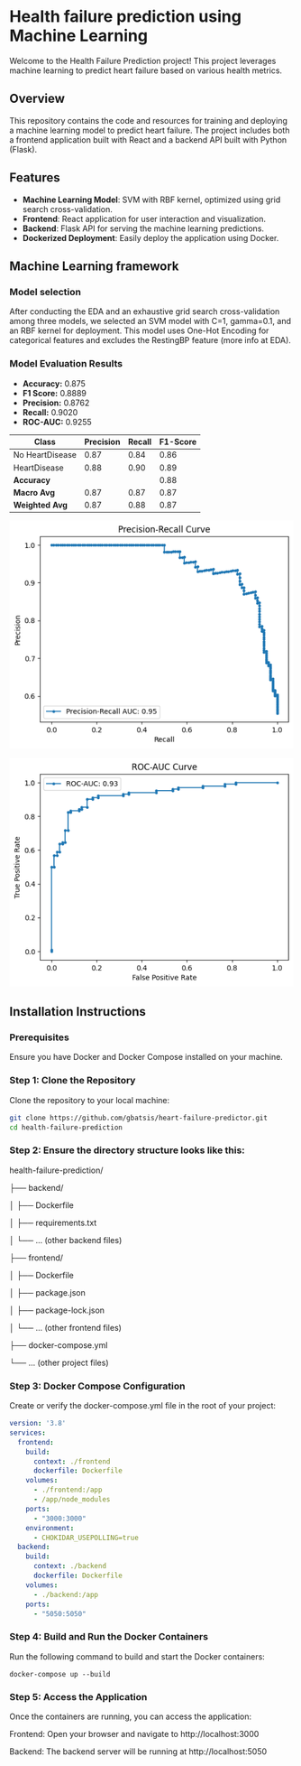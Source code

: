 # Health failure prediction using Machine Learning

Welcome to the Health Failure Prediction project! This project leverages machine learning to predict heart failure based on various health metrics.

## Overview

This repository contains the code and resources for training and deploying a machine learning model to predict heart failure. The project includes both a frontend application built with React and a backend API built with Python (Flask).

## Features

- **Machine Learning Model**: SVM with RBF kernel, optimized using grid search cross-validation.
- **Frontend**: React application for user interaction and visualization.
- **Backend**: Flask API for serving the machine learning predictions.
- **Dockerized Deployment**: Easily deploy the application using Docker.

## Machine Learning framework

### Model selection

After conducting the EDA and an exhaustive grid search cross-validation among three models, we selected an SVM model with C=1, gamma=0.1, and an RBF kernel for deployment. This model uses One-Hot Encoding for categorical features and excludes the RestingBP feature (more info at EDA).

### Model Evaluation Results

- **Accuracy:** 0.875
- **F1 Score:** 0.8889
- **Precision:** 0.8762
- **Recall:** 0.9020
- **ROC-AUC:** 0.9255

| Class           | Precision | Recall | F1-Score |
|-----------------|-----------|--------|----------|
| No HeartDisease | 0.87      | 0.84   | 0.86     |
| HeartDisease    | 0.88      | 0.90   | 0.89     |
| **Accuracy**    |           |        | 0.88     |
| **Macro Avg**   | 0.87      | 0.87   | 0.87     |
| **Weighted Avg**| 0.87      | 0.88   | 0.87     |

![Precision-Recall Curve](./data/results/curve1.png)

![ROC-AUC Curve](./data/results/curve2.png)

## Installation Instructions

### Prerequisites

Ensure you have Docker and Docker Compose installed on your machine.

### Step 1: Clone the Repository

Clone the repository to your local machine:
```sh
git clone https://github.com/gbatsis/heart-failure-predictor.git
cd health-failure-prediction
```

### Step 2: Ensure the directory structure looks like this:

health-failure-prediction/

├── backend/

│   ├── Dockerfile

│   ├── requirements.txt

│   └── ... (other backend files)

├── frontend/

│   ├── Dockerfile

│   ├── package.json

│   ├── package-lock.json

│   └── ... (other frontend files)

├── docker-compose.yml

└── ... (other project files)

### Step 3: Docker Compose Configuration
Create or verify the docker-compose.yml file in the root of your project:

```yaml
version: '3.8'
services:
  frontend:
    build:
      context: ./frontend
      dockerfile: Dockerfile
    volumes:
      - ./frontend:/app
      - /app/node_modules
    ports:
      - "3000:3000"
    environment:
      - CHOKIDAR_USEPOLLING=true
  backend:
    build:
      context: ./backend
      dockerfile: Dockerfile
    volumes:
      - ./backend:/app
    ports:
      - "5050:5050"
```

### Step 4: Build and Run the Docker Containers
Run the following command to build and start the Docker containers:

```ssh
docker-compose up --build
```

### Step 5: Access the Application
Once the containers are running, you can access the application:

Frontend: Open your browser and navigate to http://localhost:3000

Backend: The backend server will be running at http://localhost:5050
